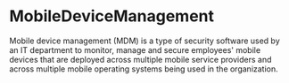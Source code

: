 # MobileDeviceManagement
Mobile device management (MDM) is a type of security software used by an IT department to monitor, manage and secure employees' mobile devices that are deployed across multiple mobile service providers and across multiple mobile operating systems being used in the organization.
